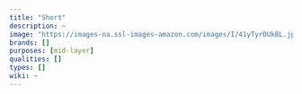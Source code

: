 ```yaml
---
title: "Short"
description: ~
image: "https://images-na.ssl-images-amazon.com/images/I/41yTyrDUkBL.jpg"
brands: []
purposes: [mid-layer]
qualities: []
types: []
wiki: ~
---
```

